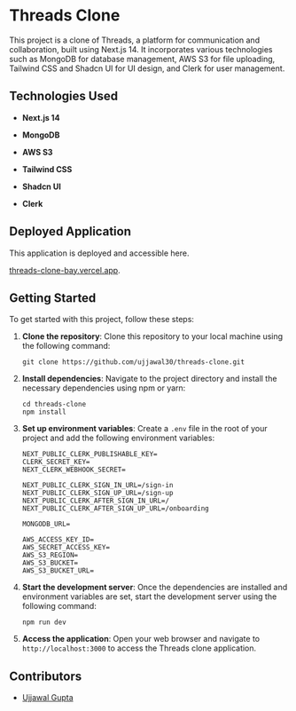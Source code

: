 # Threads Clone

This project is a clone of Threads, a platform for communication and collaboration, built using Next.js 14. It incorporates various technologies such as MongoDB for database management, AWS S3 for file uploading, Tailwind CSS and Shadcn UI for UI design, and Clerk for user management.

## Technologies Used

- **Next.js 14**

- **MongoDB**

- **AWS S3**

- **Tailwind CSS**

- **Shadcn UI**

- **Clerk**

## Deployed Application

This application is deployed and accessible here.

[threads-clone-bay.vercel.app](https://threads-clone-bay.vercel.app/).

## Getting Started

To get started with this project, follow these steps:

1. **Clone the repository**: Clone this repository to your local machine using the following command:
    ```
    git clone https://github.com/ujjawal30/threads-clone.git
    ```

2. **Install dependencies**: Navigate to the project directory and install the necessary dependencies using npm or yarn:
    ```
    cd threads-clone
    npm install
    ```

3. **Set up environment variables**: Create a `.env` file in the root of your project and add the following environment variables:
    ```
    NEXT_PUBLIC_CLERK_PUBLISHABLE_KEY=
    CLERK_SECRET_KEY=
    NEXT_CLERK_WEBHOOK_SECRET=
    
    NEXT_PUBLIC_CLERK_SIGN_IN_URL=/sign-in
    NEXT_PUBLIC_CLERK_SIGN_UP_URL=/sign-up
    NEXT_PUBLIC_CLERK_AFTER_SIGN_IN_URL=/
    NEXT_PUBLIC_CLERK_AFTER_SIGN_UP_URL=/onboarding

    MONGODB_URL=

    AWS_ACCESS_KEY_ID=
    AWS_SECRET_ACCESS_KEY=
    AWS_S3_REGION=
    AWS_S3_BUCKET=
    AWS_S3_BUCKET_URL=
    ```

4. **Start the development server**: Once the dependencies are installed and environment variables are set, start the development server using the following command:
    ```
    npm run dev
    ```

5. **Access the application**: Open your web browser and navigate to `http://localhost:3000` to access the Threads clone application.

## Contributors

- [Ujjawal Gupta](https://github.com/ujjawal30)
